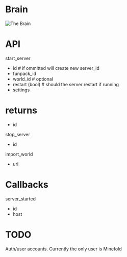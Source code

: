 # Brain

![The Brain](http://www.badhaven.com/wp-content/uploads/2012/07/the-brain.jpg)

# API

start_server
  - id                    # if ommitted will create new server_id
  - funpack_id
  - world_id              # optional
  - restart (bool)        # should the server restart if running
  - settings
  
  # returns
  - id

stop_server
  - id

import_world
  - url

# Callbacks

server_started
  - id
  - host

# TODO

Auth/user accounts. Currently the only user is Minefold